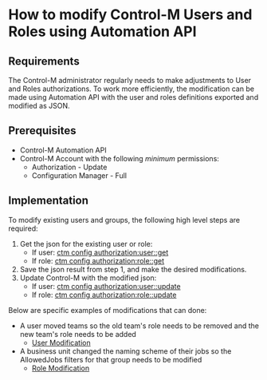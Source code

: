 # How to modify Control-M Users and Roles using Automation API
## Requirements
The Control-M administrator regularly needs to make adjustments to User and Roles authorizations. To work more efficiently, the modification can be made using Automation API with the user and roles definitions exported and modified as JSON.

## Prerequisites
* Control-M Automation API
* Control-M Account with the following *minimum* permissions:
  * Authorization - Update
  * Configuration Manager - Full

## Implementation
To modify existing users and groups, the following high level steps are required:  
1. Get the json for the existing user or role:
    * If user: [ctm config authorization:user::get <user>](https://docs.bmc.com/docs/automation-api/919110/config-service-872868754.html#Configservice-user_getconfigauthorization:user::get)
    * If role: [ctm config authorization:role::get <role>](https://docs.bmc.com/docs/automation-api/919110/config-service-872868754.html#Configservice-role_getconfigauthorization:role::get)
2. Save the json result from step 1, and make the desired modifications.
3. Update Control-M with the modified json:
    * If user: [ctm config authorization:user::update <user> <userFile>](https://docs.bmc.com/docs/automation-api/919110/config-service-872868754.html#Configservice-user_updateconfigauthorization:user::update)
    * If role: [ctm config authorization:role::update <role> <roleFile>](https://docs.bmc.com/docs/automation-api/919110/config-service-872868754.html#Configservice-role_updateconfigauthorization:role::update)

Below are specific examples of modifications that can done:
- A user moved teams so the old team's role needs to be removed and the new team's role needs to be added
    * [User Modification](./examples/user-mod)
- A business unit changed the naming scheme of their jobs so the AllowedJobs filters for that group needs to be modified
    * [Role Modification](./examples/role-mod)